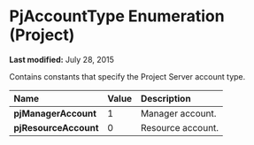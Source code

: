 
# PjAccountType Enumeration (Project)

 **Last modified:** July 28, 2015

Contains constants that specify the Project Server account type.


|**Name**|**Value**|**Description**|
|:-----|:-----|:-----|
| **pjManagerAccount**|1|Manager account.|
| **pjResourceAccount**|0|Resource account.|
